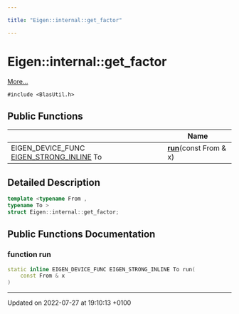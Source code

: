 ```yaml
---

title: "Eigen::internal::get_factor"

---
```


# Eigen::internal::get_factor



 [More...](#detailed-description)


`#include <BlasUtil.h>`

## Public Functions

|                | Name           |
| -------------- | -------------- |
| EIGEN_DEVICE_FUNC <a href="http://example.org/files/macros_8h/#define-eigen-strong-inline">EIGEN_STRONG_INLINE</a> To | **[run](http://example.org/classes/structeigen_1_1internal_1_1get__factor/#function-run)**(const From & x) |

## Detailed Description

```cpp
template <typename From ,
typename To >
struct Eigen::internal::get_factor;
```

## Public Functions Documentation

### function run

```cpp
static inline EIGEN_DEVICE_FUNC EIGEN_STRONG_INLINE To run(
    const From & x
)
```


-------------------------------

Updated on 2022-07-27 at 19:10:13 +0100
